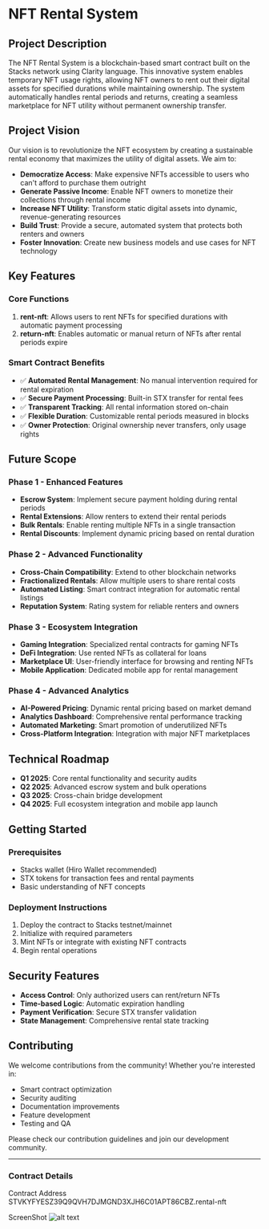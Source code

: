 # NFT Rental System

## Project Description

The NFT Rental System is a blockchain-based smart contract built on the Stacks network using Clarity language. This innovative system enables temporary NFT usage rights, allowing NFT owners to rent out their digital assets for specified durations while maintaining ownership. The system automatically handles rental periods and returns, creating a seamless marketplace for NFT utility without permanent ownership transfer.

## Project Vision

Our vision is to revolutionize the NFT ecosystem by creating a sustainable rental economy that maximizes the utility of digital assets. We aim to:

- **Democratize Access**: Make expensive NFTs accessible to users who can't afford to purchase them outright
- **Generate Passive Income**: Enable NFT owners to monetize their collections through rental income
- **Increase NFT Utility**: Transform static digital assets into dynamic, revenue-generating resources
- **Build Trust**: Provide a secure, automated system that protects both renters and owners
- **Foster Innovation**: Create new business models and use cases for NFT technology

## Key Features

### Core Functions

1. **rent-nft**: Allows users to rent NFTs for specified durations with automatic payment processing
2. **return-nft**: Enables automatic or manual return of NFTs after rental periods expire

### Smart Contract Benefits

- ✅ **Automated Rental Management**: No manual intervention required for rental expiration
- ✅ **Secure Payment Processing**: Built-in STX transfer for rental fees
- ✅ **Transparent Tracking**: All rental information stored on-chain
- ✅ **Flexible Duration**: Customizable rental periods measured in blocks
- ✅ **Owner Protection**: Original ownership never transfers, only usage rights

## Future Scope

### Phase 1 - Enhanced Features
- **Escrow System**: Implement secure payment holding during rental periods
- **Rental Extensions**: Allow renters to extend their rental periods
- **Bulk Rentals**: Enable renting multiple NFTs in a single transaction
- **Rental Discounts**: Implement dynamic pricing based on rental duration

### Phase 2 - Advanced Functionality
- **Cross-Chain Compatibility**: Extend to other blockchain networks
- **Fractionalized Rentals**: Allow multiple users to share rental costs
- **Automated Listing**: Smart contract integration for automatic rental listings
- **Reputation System**: Rating system for reliable renters and owners

### Phase 3 - Ecosystem Integration
- **Gaming Integration**: Specialized rental contracts for gaming NFTs
- **DeFi Integration**: Use rented NFTs as collateral for loans
- **Marketplace UI**: User-friendly interface for browsing and renting NFTs
- **Mobile Application**: Dedicated mobile app for rental management

### Phase 4 - Advanced Analytics
- **AI-Powered Pricing**: Dynamic rental pricing based on market demand
- **Analytics Dashboard**: Comprehensive rental performance tracking
- **Automated Marketing**: Smart promotion of underutilized NFTs
- **Cross-Platform Integration**: Integration with major NFT marketplaces

## Technical Roadmap

- **Q1 2025**: Core rental functionality and security audits
- **Q2 2025**: Advanced escrow system and bulk operations
- **Q3 2025**: Cross-chain bridge development
- **Q4 2025**: Full ecosystem integration and mobile app launch


## Getting Started

### Prerequisites
- Stacks wallet (Hiro Wallet recommended)
- STX tokens for transaction fees and rental payments
- Basic understanding of NFT concepts

### Deployment Instructions
1. Deploy the contract to Stacks testnet/mainnet
2. Initialize with required parameters
3. Mint NFTs or integrate with existing NFT contracts
4. Begin rental operations

## Security Features

- **Access Control**: Only authorized users can rent/return NFTs
- **Time-based Logic**: Automatic expiration handling
- **Payment Verification**: Secure STX transfer validation
- **State Management**: Comprehensive rental state tracking

## Contributing

We welcome contributions from the community! Whether you're interested in:
- Smart contract optimization
- Security auditing
- Documentation improvements
- Feature development
- Testing and QA

Please check our contribution guidelines and join our development community.

---

### Contract Details
Contract Address STVKYFYESZ39Q9QVH7DJMGND3XJH6C01APT86CBZ.rental-nft


ScreenShot
![alt text](<Screenshot 2025-08-21 214032-1.png>)
